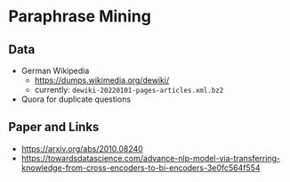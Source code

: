 # Paraphrase Mining

## Data

- German Wikipedia
  - https://dumps.wikimedia.org/dewiki/
  - currently: `dewiki-20220101-pages-articles.xml.bz2`
- Quora for duplicate questions

## Paper and Links

- https://arxiv.org/abs/2010.08240
- https://towardsdatascience.com/advance-nlp-model-via-transferring-knowledge-from-cross-encoders-to-bi-encoders-3e0fc564f554
